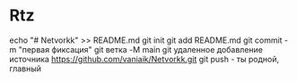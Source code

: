 # Rtz
echo "# Netvorkk" >> README.md  git init  git add README.md  git commit -m "первая фиксация"  git ветка -M main  git удаленное добавление источника https://github.com/vaniaik/Netvorkk.git  git push - ты родной, главный
